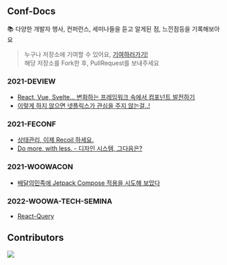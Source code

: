 ## Conf-Docs
📚 다양한 개발자 행사, 컨퍼런스, 세미나들을 듣고 알게된 점, 느낀점등을 기록해보아요

> 누구나 저장소에 기여할 수 있어요, [기여하러가기!](https://github.com/Clzzi/Conf-Docs/blob/main/CONTRIBUTING.md)   
> 해당 저장소를 Fork한 후, PullRequest를 보내주세요


### 2021-DEVIEW
- [React, Vue, Svelte… 변화하는 프레임워크 속에서 컴포넌트 발전하기](https://github.com/Clzzi/Conf-Docs/blob/main/2021-DEVIEW/%EB%B3%80%ED%99%94%ED%95%98%EB%8A%94%20%ED%94%84%EB%A0%88%EC%9E%84%EC%9B%8C%ED%81%AC%20%EC%86%8D%EC%97%90%EC%84%9C%20%EC%BB%B4%ED%8F%AC%EB%84%8C%ED%8A%B8%20%EB%B0%9C%EC%A0%84%ED%95%98%EA%B8%B0.md)
- [이렇게 하지 않으면 넷플릭스가 관심을 주지 않는걸..!](https://github.com/Clzzi/Conf-Docs/blob/main/2021-DEVIEW/%EA%B7%B8%EC%B9%98%EB%A7%8C%20%EC%9D%B4%EB%A0%87%EA%B2%8C%20%ED%95%98%EC%A7%80%20%EC%95%8A%EC%9C%BC%EB%A9%B4%20%EB%84%B7%ED%94%8C%EB%A6%AD%EC%8A%A4%EA%B0%80%20%EA%B4%80%EC%8B%AC%EC%9D%84%20%EC%A3%BC%EC%A7%80%20%EC%95%8A%EB%8A%94%EA%B1%B8.md)

### 2021-FECONF
- [상태관리, 이제 Recoil 하세요.](https://github.com/Clzzi/Conf-Docs/blob/main/2021-FEConf/%EC%83%81%ED%83%9C%EA%B4%80%EB%A6%AC%2C%20%EC%9D%B4%EC%A0%9C%20Recoil%20%ED%95%98%EC%84%B8%EC%9A%94.md)
- [Do more, with less. - 디자인 시스템, 그다음은?](https://github.com/Clzzi/Conf-Docs/blob/main/2021-FEConf/Do%20more%2C%20with%20less.%20-%20%EB%94%94%EC%9E%90%EC%9D%B8%20%EC%8B%9C%EC%8A%A4%ED%85%9C%2C%20%EA%B7%B8%EB%8B%A4%EC%9D%8C%EC%9D%80.md)

### 2021-WOOWACON
- [배달의민족에 Jetpack Compose 적용을 시도해 보았다](https://github.com/Clzzi/Conf-Docs/blob/main/2021-WOOWACON/배달의민족에%20Jetpack%20Compose%20적용을%20시도해보았다.md)

### 2022-WOOWA-TECH-SEMINA
- [React-Query](https://github.com/Clzzi/Conf-Docs/blob/main/2022-WOOWA-TECH-SEMINA/React-Query.md)

## Contributors
<a href="https://github.com/Clzzi/Conf-Docs/graphs/contributors">
  <img src="https://contrib.rocks/image?repo=Clzzi/Conf-Docs" />
</a>